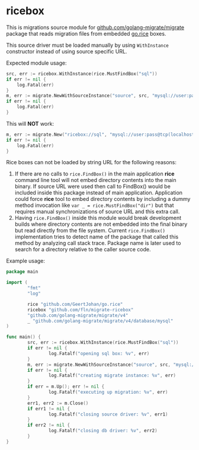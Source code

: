 # ricebox

This is migrations source module for
[github.com/golang-migrate/migrate](https://github.com/golang-migrate/migrate) package that
reads migration files from embedded
[go.rice](https://github.com/GeertJohan/go.rice) boxes.

This source driver must be loaded manually by using `WithInstance` constructor
instead of using source specific URL.

Expected module usage:

```go
src, err := ricebox.WithInstance(rice.MustFindBox("sql"))
if err != nil {
	log.Fatal(err)
}
m, err := migrate.NewWithSourceInstance("source", src, "mysql://user:pass@tcp(localhost:3306)/db")
if err != nil {
	log.Fatal(err)
}
```

This will **NOT** work:

```go
m, err := migrate.New("ricebox://sql", "mysql://user:pass@tcp(localhost:3306)/db")
if err != nil {
	log.Fatal(err)
}
```

Rice boxes can not be loaded by string URL for the following reasons:

1. If there are no calls to `rice.FindBox()` in  the main application **rice**
command line tool will not embed directory contents into the main binary. If
source URL were used then call to FindBox() would be included inside this
package instead of main application. Application could force **rice** tool to
embed directory contents by including a dummy method invocation like
`var _ = rice.MustFindBox("dir")` but that requires manual synchronizations of
source URL and this extra call.
2. Having `rice.FindBox()` inside this module would break development builds
where directory contents are not embedded into the final binary but read
directly from the file system. Current `rice.FindBox()` implementation tries to
detect name of the package that called this method by analyzing call stack
trace. Package name is later used to search for a directory relative to the
caller source code.

Example usage:

```go
package main

import (
        "fmt"
        "log"

        rice "github.com/GeertJohan/go.rice"
        ricebox "github.com/fln/migrate-ricebox"
        "github.com/golang-migrate/migrate/v4"
        _ "github.com/golang-migrate/migrate/v4/database/mysql"
)

func main() {
        src, err := ricebox.WithInstance(rice.MustFindBox("sql"))
        if err != nil {
                log.Fatalf("opening sql box: %v", err)
        }
        m, err := migrate.NewWithSourceInstance("source", src, "mysql://user:pass@tcp(localhost:3306)/db")
        if err != nil {
                log.Fatalf("creating migrate instance: %v", err)
        }
        if err = m.Up(); err != nil {
                log.Fatalf("executing up migration: %v", err)
        }
        err1, err2 := m.Close()
        if err1 != nil {
                log.Fatalf("closing source driver: %v", err1)
        }
        if err2 != nil {
                log.Fatalf("closing db driver: %v", err2)
        }
}
```
